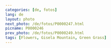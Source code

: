 ```yaml
---
categories: [de, fotos]
lang: de
layout: photo
next_photo: /de/fotos/P0000247.html
picname: P0000246
prev_photo: /de/fotos/P0000249.html
tags: [Flowers, Gisela Mountain, Green Grass]
---
```

